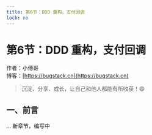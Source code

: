 ```yaml
---
title: 第6节：DDD 重构，支付回调
lock: no
---
```


# 第6节：DDD 重构，支付回调

作者：小傅哥
<br/>博客：[https://bugstack.cn](https://bugstack.cn)

> 沉淀、分享、成长，让自己和他人都能有所收获！😄

## 一、前言

... 新章节，编写中